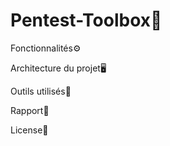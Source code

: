 # Pentest-Toolbox🔐


Fonctionnalités⚙️


Architecture du projet🖥️


Outils utilisés🧰



Rapport📑


License📜
